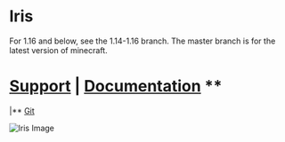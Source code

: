 # Iris

For 1.16 and below, see the 1.14-1.16 branch. The master branch is for the latest version of minecraft.

# [Support](https://discord.gg/3xxPTpT) **|** [Documentation](https://docs.volmit.com/iris/) **

|** [Git](https://github.com/IrisDimensions)

![Iris Image](https://raw.githubusercontent.com/VolmitSoftware/Iris/master/IRIS.png)
